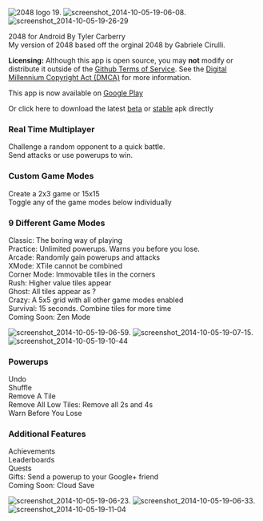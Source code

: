 ![2048 logo 19](https://cloud.githubusercontent.com/assets/6628497/4520300/6df7cce6-4ce6-11e4-935a-e687fe85379d.png).
![screenshot_2014-10-05-19-06-08](https://cloud.githubusercontent.com/assets/6628497/6073897/cc3ce618-ad82-11e4-9031-44aa4696337f.png).
![screenshot_2014-10-05-19-26-29](https://cloud.githubusercontent.com/assets/6628497/6073904/dc2b1914-ad82-11e4-8617-7c13876c2af4.png)



2048 for Android By Tyler Carberry  
My version of 2048 based off the orginal 2048 by Gabriele Cirulli.  

**Licensing:** Although this app is open source, you may **not** modify or distribute it outside of the [Github Terms of Service](https://help.github.com/articles/github-terms-of-service/). See the [Digital Millennium Copyright Act (DMCA)](http://www.copyright.gov/legislation/dmca.pdf) for more information. 

This app is now available on [Google Play](https://play.google.com/store/apps/details?id=com.tytanapps.game2048)

Or click here to download the latest  [beta](https://github.com/tytan34/2048-for-Android/blob/master/app_2048/build/outputs/apk/app_2048-debug.apk?raw=true) or
[stable](https://github.com/tytan34/2048-for-Android/blob/master/app_2048/app_2048-release.apk?raw=true
) apk directly

### Real Time Multiplayer
Challenge a random opponent to a quick battle.  
Send attacks or use powerups to win.

### Custom Game Modes
Create a 2x3 game or 15x15  
Toggle any of the game modes below individually

### 9 Different Game Modes
Classic: The boring way of playing  
Practice: Unlimited powerups. Warns you before you lose.  
Arcade: Randomly gain powerups and attacks   
XMode: XTile cannot be combined  
Corner Mode: Immovable tiles in the corners  
Rush: Higher value tiles appear  
Ghost: All tiles appear as ?  
Crazy: A 5x5 grid with all other game modes enabled  
Survival: 15 seconds. Combine tiles for more time  
Coming Soon: Zen Mode

![screenshot_2014-10-05-19-06-59](https://cloud.githubusercontent.com/assets/6628497/6073920/20da9c88-ad83-11e4-9b44-8be945b2e486.png). 
![screenshot_2014-10-05-19-07-15](https://cloud.githubusercontent.com/assets/6628497/6073923/255f7f76-ad83-11e4-8b25-1f16fbe07bdf.png). 
![screenshot_2014-10-05-19-10-44](https://cloud.githubusercontent.com/assets/6628497/6073924/2a828f3e-ad83-11e4-8a66-fcffe944dd5c.png)



### Powerups
Undo  
Shuffle  
Remove A Tile  
Remove All Low Tiles: Remove all 2s and 4s  
Warn Before You Lose  

### Additional Features
Achievements  
Leaderboards  
Quests  
Gifts: Send a powerup to your Google+ friend  
Coming Soon: Cloud Save

![screenshot_2014-10-05-19-06-23](https://cloud.githubusercontent.com/assets/6628497/6073952/8837fb3c-ad83-11e4-8b47-8d5e5893e561.png). 
![screenshot_2014-10-05-19-06-33](https://cloud.githubusercontent.com/assets/6628497/6073954/8b4171c8-ad83-11e4-89d1-46b642c5e113.png). 
![screenshot_2014-10-05-19-11-04](https://cloud.githubusercontent.com/assets/6628497/6073956/91153440-ad83-11e4-802f-431631f167d1.png)
